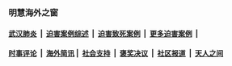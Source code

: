 
### 明慧海外之窗

####  [武汉肺炎](indexes/365.md?t=04060601) &nbsp;|&nbsp;  [迫害案例综述](indexes/328.md?t=04060601) &nbsp;|&nbsp; [迫害致死案例](indexes/277.md?t=04060601)  &nbsp;|&nbsp; [更多迫害案例](indexes/81.md?t=04060601)  &nbsp;|&nbsp; 
####  [时事评论](indexes/19.md?t=04060601) &nbsp;|&nbsp; [海外简讯](indexes/245.md?t=04060601)&nbsp;|&nbsp;  [社会支持](indexes/140.md?t=04060601) &nbsp;|&nbsp; [褒奖决议](indexes/282.md?t=04060601) &nbsp;|&nbsp; [社区报道](indexes/91.md?t=04060601)  &nbsp;|&nbsp; [天人之间](indexes/78.md?t=04060601) 

